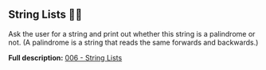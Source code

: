 ## String Lists 🚀🚀

Ask the user for a string and print out whether this string is a palindrome or not. (A palindrome is a string that reads the same forwards and backwards.)

**Full description:** [006 - String Lists](https://www.practicepython.org/exercise/2014/03/12/06-string-lists.html)